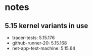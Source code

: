 # notes

## 5.15 kernel variants in use

- tracer-tests: 5.15.176
- github-runner-20: 5.15.168
- net-app-test-machine: 5.15.64
